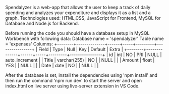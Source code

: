 Spendalyzer is a web-app that allows the user to keep a track of daily spending and analyzes your expenditure and displays it as a list and a graph. 
Technologies used: HTML,CSS, JavaScript for Frontend, MySQL for Database and Node.js for Backend.

Before running the code you should have a database setup in MySQL Workbench with following data:
Database name = 'spendalyzer'
Table name = 'expenses'
Columns: 
+--------+--------------+------+-----+---------+----------------+
| Field  | Type         | Null | Key | Default | Extra          |
+--------+--------------+------+-----+---------+----------------+
| id     | int          | NO   | PRI | NULL    | auto_increment |
| Title  | varchar(255) | NO   |     | NULL    |                |
| Amount | float        | YES  |     | NULL    |                |
| Date   | date         | NO   |     | NULL    |                |

After the database is set, install the dependencies using 'npm install' and then run the command 'npm run dev' to start the server and open index.html on live server using live-server extension in VS Code.
